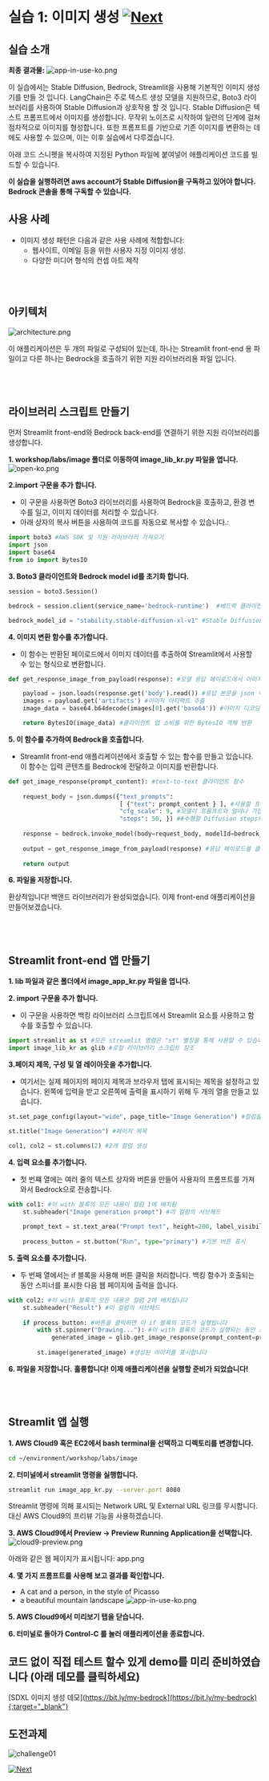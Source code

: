 # 실습 1: 이미지 생성 [![Next](images/next.png)](02_Image_Pattern.md)
## 실습 소개
**최종 결과물:**
![app-in-use-ko.png](images/app-in-use-ko.png)

이 실습에서는 Stable Diffusion, Bedrock, Streamlit을 사용해 기본적인 이미지 생성기를 만들 것 입니다. LangChain은 주로 텍스트 생성 모델을 지원하므로, Boto3 라이브러리를 사용하여 Stable Diffusion과 상호작용 할 것 입니다.
Stable Diffusion은 텍스트 프롬프트에서 이미지를 생성합니다. 무작위 노이즈로 시작하여 일련의 단계에 걸쳐 점차적으로 이미지를 형성합니다. 또한 프롬프트를 기반으로 기존 이미지를 변환하는 데에도 사용할 수 있으며, 이는 이후 실습에서 다루겠습니다.

아래 코드 스니펫을 복사하여 지정된 Python 파일에 붙여넣어 애플리케이션 코드를 빌드할 수 있습니다.

**이 실습을 실행하려면 aws account가 Stable Diffusion을 구독하고 있어야 합니다. Bedrock 콘솔을 통해 구독할 수 있습니다.**

## 사용 사례
- 이미지 생성 패턴은 다음과 같은 사용 사례에 적합합니다:
  - 웹사이트, 이메일 등을 위한 사용자 지정 이미지 생성.
  - 다양한 미디어 형식의 컨셉 아트 제작
<BR>
<BR>

## 아키텍처
![architecture.png](images/architecture.png)


이 애플리케이션은 두 개의 파일로 구성되어 있는데, 하나는 Streamlit front-end 용 파일이고 다른 하나는 Bedrock을 호출하기 위한 지원 라이브러리용 파일 입니다.
<BR>
<BR>
<BR>
<BR>

## 라이브러리 스크립트 만들기

먼저 Streamlit front-end와 Bedrock back-end를 연결하기 위한 지원 라이브러리를 생성합니다.

**1. workshop/labs/image 폴더로 이동하여 image_lib_kr.py 파일을 엽니다.**
![open-ko.png](images/open-ko.png)

**2.import 구문을 추가 합니다.**
- 이 구문을 사용하면 Boto3 라이브러리를 사용하여 Bedrock을 호출하고, 환경 변수를 일고, 이미지 데이터를 처리할 수 있습니다.
- 아래 상자의 복사 버튼을 사용하여 코드를 자동으로 복사할 수 있습니다.:
~~~python
import boto3 #AWS SDK 및 지원 라이브러리 가져오기
import json
import base64
from io import BytesIO
~~~

**3. Boto3 클라이언트와 Bedrock model id를 초기화 합니다.**
~~~python
session = boto3.Session() 

bedrock = session.client(service_name='bedrock-runtime')  #베드락 클라이언트를 생성

bedrock_model_id = "stability.stable-diffusion-xl-v1" #Stable Diffusion 모델 사용
~~~
 
**4. 이미지 변환 함수를 추가합니다.**
- 이 함수는 반환된 페이로드에서 이미지 데이터를 추출하여 Streamlit에서 사용할 수 있는 형식으로 변환합니다.
~~~python
def get_response_image_from_payload(response): #모델 응답 페이로드에서 이미지 바이트를 반환합니다

    payload = json.loads(response.get('body').read()) #응답 본문을 json 객체에 로드합니다
    images = payload.get('artifacts') #이미지 아티팩트 추출
    image_data = base64.b64decode(images[0].get('base64')) #이미지 디코딩

    return BytesIO(image_data) #클라이언트 앱 소비를 위한 BytesIO 객체 반환
~~~

**5. 이 함수를 추가하여 Bedrock을 호출합니다.**
- Streamlit front-end 애플리케이션에서 호출할 수 있는 함수를 만들고 있습니다. 이 함수는 입력 콘텐츠를 Bedrock에 전달하고 이미지를 반환합니다.
~~~python
def get_image_response(prompt_content): #text-to-text 클라이언트 함수
    
    request_body = json.dumps({"text_prompts": 
                               [ {"text": prompt_content } ], #사용할 프롬프트
                               "cfg_scale": 9, #모델이 프롬프트와 얼마나 가깝게 일치하려고 하는지
                               "steps": 50, }) ##수행할 Diffusion steps의 수
    
    response = bedrock.invoke_model(body=request_body, modelId=bedrock_model_id) #베드락 엔드포인트를 호출
    
    output = get_response_image_from_payload(response) #응답 페이로드를 클라이언트가 소비할 수 있도록 BytesIO 객체로 변환
    
    return output
~~~

**6. 파일을 저장합니다.**

환상적입니다! 백앤드 라이브러리가 완성되었습니다. 이제 front-end 애플리케이션을 만들어보겠습니다.
<BR>
<BR>
<BR>
<BR>


## Streamlit front-end 앱 만들기
**1. lib 파일과 같은 폴더에서 image_app_kr.py 파일을 엽니다.**

**2. import 구문을 추가 합니다.**
- 이 구문을 사용하면 백킹 라이브러리 스크립트에서 Streamlit 요소를 사용하고 함수를 호출할 수 있습니다.
~~~python
import streamlit as st #모든 streamlit 명령은 "st" 별칭을 통해 사용할 수 있습니다
import image_lib_kr as glib #로컬 라이브러리 스크립트 참조
~~~
 
**3.페이지 제목, 구성 및 열 레이아웃을 추가합니다.**
- 여기서는 실제 페이지의 페이지 제목과 브라우저 탭에 표시되는 제목을 설정하고 있습니다. 왼쪽에 입력을 받고 오른쪽에 출력을 표시하기 위해 두 개의 열을 만들고 있습니다.
~~~python
st.set_page_config(layout="wide", page_title="Image Generation") #컬럼을 위해 페이지 너비를 더 넓게 설정

st.title("Image Generation") #페이지 제목

col1, col2 = st.columns(2) #2개 컬럼 생성
~~~

**4. 입력 요소를 추가합니다.**
- 첫 번쨰 열에는 여러 줄의 텍스트 상자와 버튼을 만들어 사용자의 프롬프트를 가져와서 Bedrock으로 전송합니다.
~~~python
with col1: #이 with 블록의 모든 내용이 컬럼 1에 배치됨
    st.subheader("Image generation prompt") #이 컬럼의 서브헤드
    
    prompt_text = st.text_area("Prompt text", height=200, label_visibility="collapsed") #레이블이 없는 여러 줄 텍스트 상자 표시
    
    process_button = st.button("Run", type="primary") #기본 버튼 표시
~~~

**5. 출력 요소를 추가합니다.**
- 두 번째 열에서는 if 블록을 사용해 버튼 클릭을 처리합니다. 백킹 함수가 호출되는 동안 스피너를 표시한 다음 웹 페이지에 출력을 씁니다.
~~~python
with col2: #이 with 블록의 모든 내용은 컬럼 2에 배치됩니다
    st.subheader("Result") #이 컬럼의 서브헤드
    
    if process_button: #버튼을 클릭하면 이 if 블록의 코드가 실행됩니다
        with st.spinner("Drawing..."): #이 with 블록의 코드가 실행되는 동안 스피너를 표시합니다
            generated_image = glib.get_image_response(prompt_content=prompt_text) #지원 라이브러리를 통해 모델을 호출합니다
        
        st.image(generated_image) #생성된 이미지를 표시합니다
~~~
 
**6. 파일을 저장합니다.**
**훌륭합니다! 이제 애플리케이션을 실행할 준비가 되었습니다!**
<BR>
<BR>
<BR>
<BR>


## Streamlit 앱 실행
**1. AWS Cloud9 혹은 EC2에서 bash terminal을 선택하고 디렉토리를 변경합니다.**
~~~bash
cd ~/environment/workshop/labs/image
~~~
 
**2. 터미널에서 streamlit 명령을 실행합니다.**
~~~bash
streamlit run image_app_kr.py --server.port 8080
~~~
Streamlit 명령에 의해 표시되는 Network URL 및 External URL 링크를 무시합니다. 대신 AWS Cloud9의 프리뷰 기능을 사용하겠습니다.

**3. AWS Cloud9에서 Preview -> Preview Running Application을 선택합니다.**
![cloud9-preview.png](images/cloud9-preview.png)

아래와 같은 웹 페이지가 표시됩니다:
app.png

**4. 몇 가지 프롬프트를 사용해 보고 결과를 확인합니다.**
- A cat and a person, in the style of Picasso
- a beautiful mountain landscape
![app-in-use-ko.png](images/app-in-use-ko.png)


**5. AWS Cloud9에서 미리보기 탭을 닫습니다.**

**6. 터미널로 돌아가 Control-C 를 눌러 애플리케이션을 종료합니다.**

## 코드 없이 직접 테스트 할수 있게 demo를 미리 준비하였습니다 (아래 데모를 클릭하세요)
[SDXL 이미지 생성 데모](https://bit.ly/my-bedrock](https://bit.ly/my-bedrock){:target="_blank"}

## 도전과제 
![challenge01](images/challenge01.png)


[![Next](images/next.png)](02_Image_Pattern.md)
